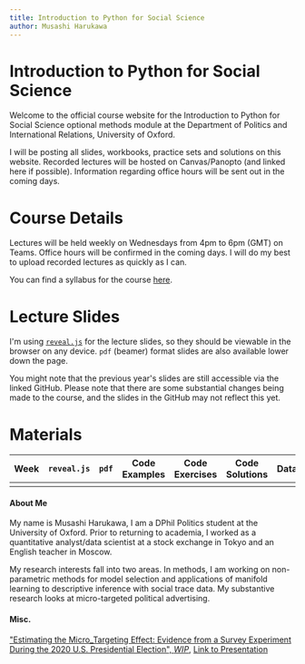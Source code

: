 ```yaml
---
title: Introduction to Python for Social Science
author: Musashi Harukawa
---
```


# Introduction to Python for Social Science

Welcome to the official course website for the Introduction to Python for Social Science optional methods module at the Department of Politics and International Relations, University of Oxford.

I will be posting all slides, workbooks, practice sets and solutions on this website. Recorded lectures will be hosted on Canvas/Panopto (and linked here if possible). Information regarding office hours will be sent out in the coming days.

# Course Details

Lectures will be held weekly on Wednesdays from 4pm to 6pm (GMT) on Teams. Office hours will be confirmed in the coming days. I will do my best to upload recorded lectures as quickly as I can.

You can find a syllabus for the course [here](/dpir-intro-python/syllabus.pdf).

# Lecture Slides

I'm using [`reveal.js`](https://revealjs.com/#/) for the lecture slides, so they should be viewable in the browser on any device. `pdf` (beamer) format slides are also available lower down the page.

You might note that the previous year's slides are still accessible via the linked GitHub. Please note that there are some substantial changes being made to the course, and the slides in the GitHub may not reflect this yet.

<!-- 1. [Introduction to Python and the Development Environment](/dpir-intro-python/Week1/lecture.html) -->
<!-- 2. [Data Structures and `pandas` I](/dpir-intro-python/Week2/lecture.html)
3. [Data Structures and `pandas` II](/dpir-intro-python/Week3/lecture.html)
4. [Data Visualisation](/dpir-intro-python/Week4/lecture.html)
5. [Machine Learning with `scikit-learn` I](/dpir-intro-python/Week5/lecture.html)
6. [Machine Learning with `scikit-learn` II](/dpir-intro-python/Week6/lecture.html)
7. [Mining the Web](/dpir-intro-python/Week7/lecture.html)
8. [Introduction to Natural Language Processing](/dpir-intro-python/Week8/lecture.html) -->


# Materials

| Week | `reveal.js` | `pdf` | Code Examples | Code Exercises | Code Solutions | Data |
| ---- | ----------- | ----- | ------------- | -------------- | -------------- | ---- |
|      |             |       |               |                |                |      |

<!-- | 1    | [slides](/dpir-intro-python/Week1/lecture.html) | [pdf](/dpir-intro-python/Week1/lecture.pdf) | [examples](/dpir-intro-python/Week1/examples.ipynb) | [exercises](/dpir-intro-python/Week1/exercises.ipynb) | [solutions](/dpir-intro-python/Week1/solutions.ipynb) | None                                                | -->
<!-- | 2    | [slides](/dpir-intro-python/Week2/lecture.html) | [pdf](/dpir-intro-python/Week2/lecture.pdf) | [examples](/dpir-intro-python/Week2/examples.ipynb) | [exercises](/dpir-intro-python/Week2/exercises.ipynb) | [solutions](/dpir-intro-python/Week2/solutions.ipynb) | [BES](/dpir-intro-python/Week2/data/data_week2.zip) | -->
<!-- | 3    | [slides](/dpir-intro-python/Week3/lecture.html) | [pdf](/dpir-intro-python/Week3/lecture.pdf) | [examples](/dpir-intro-python/Week3/examples.ipynb) | [exercises](/dpir-intro-python/Week3/exercises.ipynb) | [solutions](/dpir-intro-python/Week3/solutions.ipynb) |                                                     | -->
<!-- | 4    | [slides](/dpir-intro-python/Week4/lecture.html) | [pdf](/dpir-intro-python/Week4/lecture.pdf) | [examples](/dpir-intro-python/Week4/examples.ipynb) | [exercises](/dpir-intro-python/Week4/exercises.ipynb) | [solutions](/dpir-intro-python/Week4/solutions.ipynb) |                                                     | -->
<!-- | 5    | [slides](/dpir-intro-python/Week5/lecture.html) | [pdf](/dpir-intro-python/Week5/lecture.pdf) | [examples](/dpir-intro-python/Week5/examples.ipynb) | [exercises](/dpir-intro-python/Week5/exercises.ipynb) | [solutions](/dpir-intro-python/Week5/solutions.ipynb) |                                                     | -->
<!-- | 6    | [slides](/dpir-intro-python/Week6/lecture.html) | [pdf](/dpir-intro-python/Week6/lecture.pdf) | [examples](/dpir-intro-python/Week6/examples.ipynb) | [exercises](/dpir-intro-python/Week6/exercises.ipynb) | [solutions](/dpir-intro-python/Week6/solutions.ipynb) |                                                     | -->
<!-- | 7    | [slides](/dpir-intro-python/Week7/lecture.html) | [pdf](/dpir-intro-python/Week7/lecture.pdf) | [examples](/dpir-intro-python/Week7/examples.ipynb) | [exercises](/dpir-intro-python/Week7/exercises.ipynb) | [solutions](/dpir-intro-python/Week7/solutions.ipynb) |                                                     | -->
<!-- | 8    | [slides](/dpir-intro-python/Week8/lecture.html) | [pdf](/dpir-intro-python/Week8/lecture.pdf) | [examples](/dpir-intro-python/Week8/examples.ipynb) | [exercises](/dpir-intro-python/Week8/exercises.ipynb) | [solutions](/dpir-intro-python/Week8/solutions.ipynb) |                                                     | -->



<!--Replaceable with regex s\/dpir-intro-python/(Week[2-3])/([a-z]*)\.([a-z]*)//dpir-intro-python/(Week[2-3])/([a-z]*)\.([a-z]*)\g-->

#### About Me

My name is Musashi Harukawa, I am a DPhil Politics student at the University of Oxford. Prior to returning to academia, I worked as a quantitative analyst/data scientist at a stock exchange in Tokyo and an English teacher in Moscow.

My research interests fall into two areas. In methods, I am working on non-parametric methods for model selection and applications of manifold learning to descriptive inference with social trace data. My substantive research looks at micro-targeted political advertising.

#### Misc.

["Estimating the Micro_Targeting Effect: Evidence from a Survey Experiment During the 2020 U.S. Presidential Election", _WIP_](/misc_presentations/draft4.pdf), [Link to Presentation](/misc_presentations/pip-colloquium.html)
